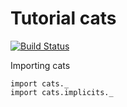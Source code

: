 Tutorial cats
======

[![Build Status](https://travis-ci.org/fagossa/tutorial-cats.svg?branch=master)](https://travis-ci.org/fagossa/tutorial-cats)

Importing cats

```
import cats._
import cats.implicits._
```
